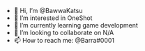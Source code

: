 - 👋 Hi, I’m @BawwaKatsu
- 👀 I’m interested in OneShot
- 🌱 I’m currently learning game development
- 💞️ I’m looking to collaborate on N/A
- 📫 How to reach me: @Barra#0001

<!---
BawwaKatsu/BawwaKatsu is a ✨ special ✨ repository because its `README.md` (this file) appears on your GitHub profile.
You can click the Preview link to take a look at your changes.
--->
